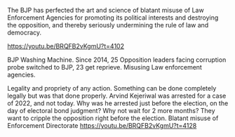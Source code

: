 
The BJP has perfected the art and science of blatant misuse of Law Enforcement Agencies for promoting its political interests and destroying the opposition, and thereby seriously undermining the rule of law and democracy.

https://youtu.be/BRQFB2vKgmU?t=4102

BJP Washing Machine. Since 2014, 25 Opposition leaders facing corruption probe switched to BJP, 23 get reprieve. Misusing Law enforcement agencies.


Legality and propriety of any action.
Something can be done completely legally but was that done properly.
Arvind Kejeriwal was arrested for a case of 2022, and not today. Why was he arrested just before the election, on the day of electoral bond judgment? Why not wait for 2 more months?
They want to cripple the opposition right before the election.
Blatant misuse of Enforcement Directorate
https://youtu.be/BRQFB2vKgmU?t=4128


